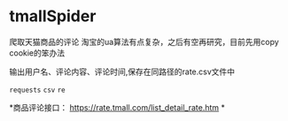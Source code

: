 # tmallSpider

爬取天猫商品的评论
淘宝的ua算法有点复杂，之后有空再研究，目前先用copy cookie的笨办法

输出用户名、评论内容、评论时间,保存在同路径的rate.csv文件中


`requests`
`csv`
`re`


*商品评论接口：
  https://rate.tmall.com/list_detail_rate.htm
*
